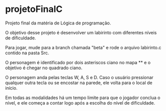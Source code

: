 # projetoFinalC
Projeto final da matéria de Lógica de programação.

O objetivo desse projeto é desenvolver um labirinto com diferentes níveis de dificuldade.

Para jogar, mude para a branch chamada "beta" e rode o arquivo labirinto.c contido na pasta Src.

O personagem é identificado por dois asteriscos ciano no mapa ** e o objetivo é chegar no quadrado ciano.

O personagem anda pelas teclas W, A, S e D. Caso o usuário pressionar qualquer outra tecla ou se encostar na parede, ele volta para o local de início.

Em todas as modalidades há um tempo limite para que o jogador conclua o nível, e ele começa a contar logo após a escolha do nível de dificuldade.
